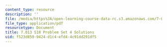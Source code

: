 ```yaml
---
content_type: resource
description: ''
file: /media/https%3A/open-learning-course-data-rc.s3.amazonaws.com/7-013-introductory-biology-spring-2018/f523d8599424d1c4efd44c91dd291df5_MIT7_013s18Pset4S.pdf
file_type: application/pdf
resourcetype: Document
title: 7.013 S18 Problem Set 4 Solutions
uid: f523d859-9424-d1c4-efd4-4c91dd291df5
---
```

